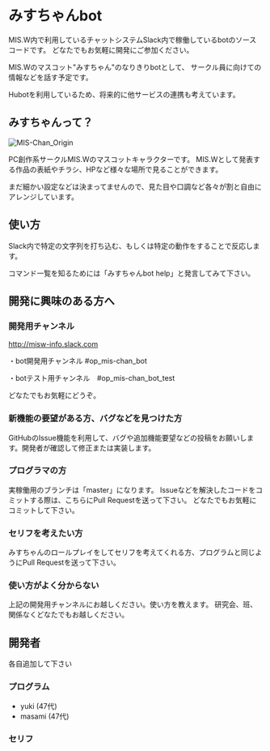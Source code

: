 # みすちゃんbot

MIS.W内で利用しているチャットシステムSlack内で稼働しているbotのソースコードです。
どなたでもお気軽に開発にご参加ください。

MIS.Wのマスコット"みすちゃん"のなりきりbotとして、
サークル員に向けての情報などを話す予定です。

Hubotを利用しているため、将来的に他サービスの連携も考えています。



## みすちゃんって？

![MIS-Chan_Origin](https://pbs.twimg.com/media/Ao65-NSCIAARgGY.png:large "みすちゃんオリジナル版")

PC創作系サークルMIS.Wのマスコットキャラクターです。
MIS.Wとして発表する作品の表紙やチラシ、HPなど様々な場所で見ることができます。

まだ細かい設定などは決まってませんので、見た目や口調など各々が割と自由にアレンジしています。



## 使い方

Slack内で特定の文字列を打ち込む、もしくは特定の動作をすることで反応します。

コマンド一覧を知るためには「みすちゃんbot help」と発言してみて下さい。




## 開発に興味のある方へ


### 開発用チャンネル

http://misw-info.slack.com

・bot開発用チャンネル #op_mis-chan_bot

・botテスト用チャンネル　#op_mis-chan_bot_test

どなたでもお気軽にどうぞ。


### 新機能の要望がある方、バグなどを見つけた方

GitHubのIssue機能を利用して、バグや追加機能要望などの投稿をお願いします。開発者が確認して修正または実装します。


### プログラマの方

実稼働用のブランチは「master」になります。
Issueなどを解決したコードをコミットする際は、こちらにPull Requestを送って下さい。
どなたでもお気軽にコミットして下さい。


### セリフを考えたい方

みすちゃんのロールプレイをしてセリフを考えてくれる方、プログラムと同じようにPull Requestを送って下さい。


### 使い方がよく分からない

上記の開発用チャンネルにお越しください。使い方を教えます。
研究会、班、関係なくどなたでもお越しください。



## 開発者

各自追加して下さい

### プログラム

  * yuki (47代)
  * masami (47代)

### セリフ
